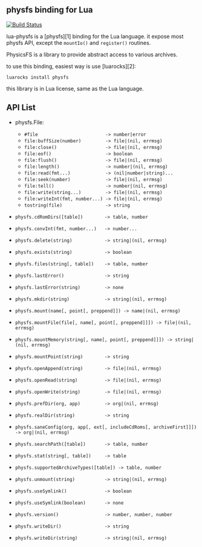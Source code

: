 physfs binding for Lua
----------------------
[![Build Status](https://travis-ci.org/starwing/lua-physfs.svg?branch=master)](https://travis-ci.org/starwing/lua-physfs)

lua-physfs is a [physfs][1] binding for the Lua language. it expose
most physfs API, except the `mountIo()` and `register()` routines.

PhysicsFS is a library to provide abstract access to various archives. 

to use this binding, easiest way is use [luarocks][2]:

```
luarocks install physfs
```

this library is in Lua license, same as the Lua language.

API List
-------------

- physfs.File:
  - `#file                         -> number|error`
  - `file:buffSize(number)         -> file|(nil, errmsg)`
  - `file:close()                  -> file|(nil, errmsg)`
  - `file:eof()                    -> boolean`
  - `file:flush()                  -> file|(nil, errmsg)`
  - `file:length()                 -> number|(nil, errmsg)`
  - `file:read(fmt...)             -> (nil|number|string)...`
  - `file:seek(number)             -> file|(nil, errmsg)`
  - `file:tell()                   -> number|(nil, errmsg)`
  - `file:write(string...)         -> file|(nil, errmsg)`
  - `file:writeInt(fmt, number...) -> file|(nil, errmsg)`
  - `tostring(file)                -> string`

- `physfs.cdRomDirs([table])        -> table, number`
- `physfs.convInt(fmt, number...)   -> number...`
- `physfs.delete(string)            -> string|(nil, errmsg)`
- `physfs.exists(string)            -> boolean`
- `physfs.files(string[, table])    -> table, number`
- `physfs.lastError()               -> string`
- `physfs.lastError(string)         -> none`
- `physfs.mkdir(string)             -> string|(nil, errmsg)`
- `physfs.mount(name[, point[, preppend]]) -> name|(nil, errmsg)`
- `physfs.mountFile(file[, name[, point[, preppend]]]) -> file|(nil, errmsg)`
- `physfs.mountMemory(string[, name[, point[, preppend]]]) -> string|(nil, errmsg)`
- `physfs.mountPoint(string)        -> string`
- `physfs.openAppend(string)        -> file|(nil, errmsg)`
- `physfs.openRead(string)          -> file|(nil, errmsg)`
- `physfs.openWrite(string)         -> file|(nil, errmsg)`
- `physfs.prefDir(org, app)         -> org|(nil, errmsg)`
- `physfs.realDir(string)           -> string`
- `physfs.saneConfig(org, app[, ext[, includeCdRoms[, archiveFirst]]]) -> org|(nil, errmsg)`
- `physfs.searchPath([table])       -> table, number`
- `physfs.stat(string[, table])     -> table`
- `physfs.supportedArchiveTypes([table]) -> table, number`
- `physfs.unmount(string)           -> string|(nil, errmsg)`
- `physfs.useSymlink()              -> boolean`
- `physfs.useSymlink(boolean)       -> none`
- `physfs.version()                 -> number, number, number`
- `physfs.writeDir()                -> string`
- `physfs.writeDir(string)          -> string|(nil, errmsg)`

